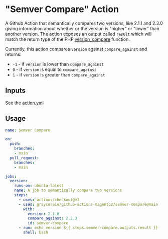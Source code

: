 # "Semver Compare" Action

A Github Action that semantically compares two versions, like 2.1.1 and 2.3.0 giving information about whether or the version is "higher" or "lower" than another version. The action exposes an output called `result` which will match the return type of the PHP [version_compare](https://www.php.net/manual/en/function.version-compare.php) function.

Currently, this action compares `version` against `compare_against` and returns:

- `-1` - if `version` is lower than `compare_against`
- `0` - if `version` is equal to `compare_against`
- `1` - if `version` is greater than `compare_against`

## Inputs

See the [action.yml](./action.yml)

## Usage

```yml
name: Semver Compare

on:
  push:
    branches:
    - main
  pull_request:
    branches:
    - main

jobs:
  version:
    runs-on: ubuntu-latest
    name: A job to semantically compare two versions
    steps:
      - uses: actions/checkout@v3
      - uses: graycoreio/github-actions-magento2/semver-compare@main
        with:
          version: 2.1.0
          compare_against: 2.2.3
          id: semver-compare
      - run: echo version ${{ steps.semver-compare.outputs.result }}
        shell: bash
```
